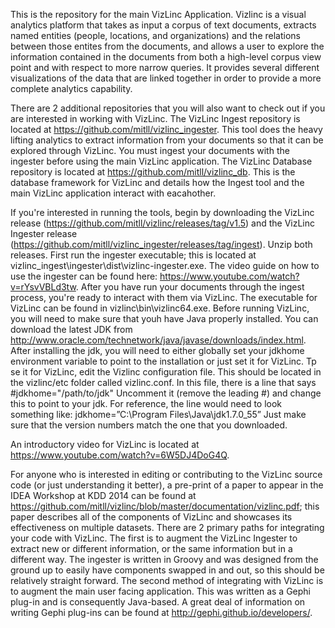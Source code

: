 This is the repository for the main VizLinc Application.  Vizlinc is a visual analytics platform that takes as input a corpus of text documents, extracts named entities (people, locations, and organizations) and the relations between those entites from the documents, and allows a user to explore the information contained in the documents from both a high-level corpus view point and with respect to more narrow queries.  It provides several different visualizations of the data that are linked together in order to provide a more complete analytics capability.

There are 2 additional repositories that you will also want to check out if you are interested in working with VizLinc.
The VizLinc Ingest repository is located at https://github.com/mitll/vizlinc_ingester.  This tool does the heavy lifting analytics to extract information from your documents so that it can be explored through VizLinc.  You must ingest your documents with the ingester before using the main VizLinc application.
The VizLinc Database repository is located at https://github.com/mitll/vizlinc_db.  This is the database framework for VizLinc and details how the Ingest tool and the main VizLinc application interact with eacahother.

If you're interested in running the tools, begin by downloading the VizLinc release (https://github.com/mitll/vizlinc/releases/tag/v1.5) and the VizLinc Ingester release (https://github.com/mitll/vizlinc_ingester/releases/tag/ingest).  Unzip both releases.  First run the ingester executable; this is located at vizlinc_ingest\ingester\dist\vizlinc-ingester.exe.  The video guide on how to use the ingester can be found here: https://www.youtube.com/watch?v=rYsvVBLd3tw.  After you have run your documents through the ingest process, you're ready to interact with them via VizLinc.  The executable for VizLinc can be found in vizlinc\bin\vizlinc64.exe.  Before running VizLinc, you will need to make sure that youh have Java properly installed.  You can download the latest JDK from http://www.oracle.com/technetwork/java/javase/downloads/index.html.  After installing the jdk, you will need to either globally set your jdkhome environment variable to point to the installation or just set it for VizLinc. Tp se it for VizLinc, edit the Vizlinc configuration file.  This should be located in the vizlinc/etc folder called vizlinc.conf.  In this file, there is a line that says  #jdkhome="/path/to/jdk"
Uncomment it (remove the leading #) and change this to point to your jdk.  For reference, the line would need to look something like:
jdkhome=”C:\Program Files\Java\jdk1.7.0_55”
Just make sure that the version numbers match the one that you downloaded.


An introductory video for VizLinc is located at https://www.youtube.com/watch?v=6W5DJ4DoG4Q. 

For anyone who is interested in editing or contributing to the VizLinc source code (or just understanding it better), a pre-print of a paper to appear in the IDEA Workshop at KDD 2014 can be found at https://github.com/mitll/vizlinc/blob/master/documentation/vizlinc.pdf; this paper describes all of the components of VizLinc and showcases its effectiveness on multiple datasets.  There are 2 primary paths for integrating your code with VizLinc.  The first is to augment the VizLinc Ingester to extract new or different information, or the same information but in a different way.  The ingester is written in Groovy and was designed from the ground up to easily have components swapped in and out, so this should be relatively straight forward.  The second method of integrating with VizLinc is to augment the main user facing application.  This was written as a Gephi plug-in and is consequently Java-based.  A great deal of information on writing Gephi plug-ins can be found at http://gephi.github.io/developers/. 




